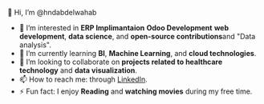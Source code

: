👋 Hi, I’m @hndabdelwahab
- 👀 I’m interested in **ERP Implimantaion** **Odoo Development** **web development**, **data science**, and **open-source contributions**and "Data analysis".
- 🌱 I’m currently learning **BI**, **Machine Learning**, and **cloud technologies**.
- 💞️ I’m looking to collaborate on **projects related to healthcare technology** and **data visualization**.
- 📫 How to reach me: through [LinkedIn](https://www.linkedin.com/in/hind-abdelwahab-291340119/).
- ⚡ Fun fact: I enjoy **Reading** and **watching movies** during my free time.

<!---
hndabdelwahab/hndabdelwahab is a ✨ special ✨ repository because its `README.md` (this file) appears on your GitHub profile.
You can click the Preview link to take a look at your changes.
--->
